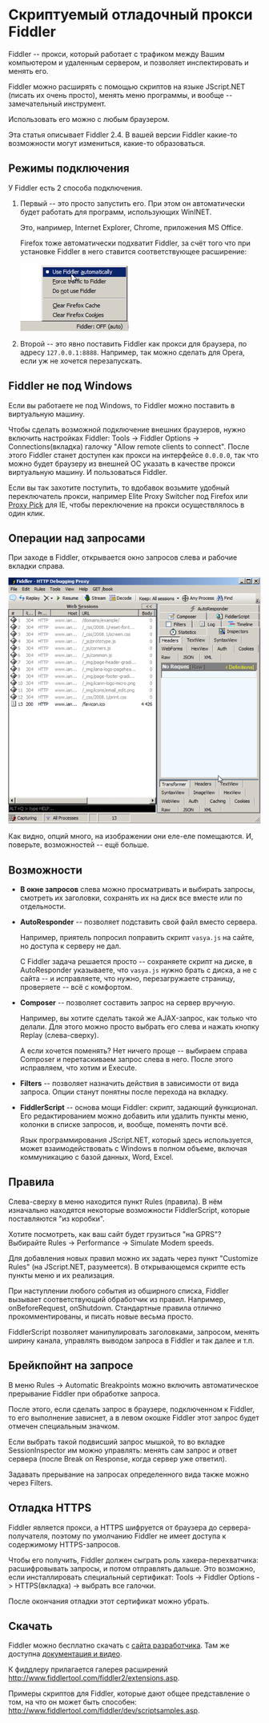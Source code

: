 # Скриптуемый отладочный прокси Fiddler

Fiddler -- прокси, который работает с трафиком между Вашим компьютером и удаленным сервером, и позволяет инспектировать и менять его.

Fiddler можно расширять с помощью скриптов на языке JScript.NET (писать их очень просто), менять меню программы, и вообще -- замечательный инструмент.

Использовать его можно с любым браузером.

Эта статья описывает Fiddler 2.4. В вашей версии Fiddler какие-то возможности могут измениться, какие-то образоваться.

## Режимы подключения

У Fiddler есть 2 способа подключения.

1. Первый -- это просто запустить его. При этом он автоматически будет работать для программ, использующих WinINET.

    Это, например, Internet Explorer, Chrome, приложения MS Office.

    Firefox тоже автоматически подхватит Fiddler, за счёт того что при установке Fiddler в него ставится соответствующее расширение:

    ![](fiddler-hook.png)
2. Второй -- это явно поставить Fiddler как прокси для браузера, по адресу `127.0.0.1:8888`. Например, так можно сделать для Opera, если уж не хочется перезапускать.

## Fiddler не под Windows

Если вы работаете не под Windows, то Fiddler можно поставить в виртуальную машину.

Чтобы сделать возможной подключение внешних браузеров, нужно включить настройках Fiddler: Tools -> Fiddler Options -> Connections(вкладка) галочку "Allow remote clients to connect".  После этого Fiddler станет доступен как прокси на интерфейсе `0.0.0.0`, так что можно будет браузеру из внешней ОС указать в качестве прокси виртуальную машину. И пользоваться Fiddler.

Если вы так захотите поступить, то вдобавок возьмите удобный переключатель прокси, например Elite Proxy Switcher под Firefox или [Proxy Pick](http://www.bayden.com/ietoys/) для IE, чтобы переключение на прокси осуществлялось в один клик.

## Операции над запросами

При заходе в Fiddler, открывается окно запросов слева и рабочие вкладки справа.

![](fiddler.png)

Как видно, опций много, на изображении они еле-еле помещаются. И, поверьте, возможностей -- ещё больше.

## Возможности

- **В окне запросов** слева можно просматривать и выбирать запросы, смотреть их заголовки, сохранять их на диск все вместе или по отдельности.
- **AutoResponder** -- позволяет подставить свой файл вместо сервера.

    Например, приятель попросил поправить скрипт `vasya.js` на сайте, но доступа к серверу не дал.

    С Fiddler задача решается просто -- сохраняете скрипт на диске, в AutoResponder указываете, что `vasya.js` нужно брать с диска, а не с сайта -- и исправляете, что нужно, перезагружаете страницу, проверяете -- всё с комфортом.
- **Composer** -- позволяет составить запрос на сервер вручную.

    Например, вы хотите сделать такой же AJAX-запрос, как только что делали. Для этого можно просто выбрать его слева и нажать кнопку Replay (слева-сверху).

    А если хочется поменять? Нет ничего проще -- выбираем справа Composer и перетаскиваем запрос слева в него. После этого исправляем, что хотим и Execute.
- **Filters** -- позволяет назначить действия в зависимости от вида запроса. Опции станут понятны после перехода на вкладку.
- **FiddlerScript** -- основа мощи Fiddler: скрипт, задающий функционал. Его редактированием можно добавить или удалить пункты меню, колонки в списке запросов, и, вообще, поменять почти всё.

    Язык программирования JScript.NET, который здесь используется, может взаимодействовать с Windows в полном объеме, включая коммуникацию с базой данных, Word, Excel.

## Правила

Слева-сверху в меню находится пункт Rules (правила). В нём изначально находятся некоторые возможности FiddlerScript, которые поставляются "из коробки".

Хотите посмотреть, как ваш сайт будет грузиться "на GPRS"? Выбирайте Rules -> Performance -> Simulate Modem speeds.

Для добавления новых правил можно их задать через пункт "Customize Rules" (на JScript.NET, разумеется). В открывающемся скрипте есть пункты меню и их реализация.

При наступлении любого события из обширного списка, Fiddler вызывает соответствующий обработчик из правил. Например, onBeforeRequest, onShutdown. Стандартные правила отлично прокомментированы, и писать новые весьма просто.

FiddlerScript позволяет манипулировать заголовками, запросом, менять ширину канала, управлять выводом запроса в Fiddler и так далее и т.п.

## Брейкпойнт на запросе
В меню Rules -&gt; Automatic Breakpoints можно включить автоматическое прерывание Fiddler при обработке запроса.

После этого, если сделать запрос в браузере, подключенном к Fiddler, то  его выполнение зависнет, а в левом окошке Fiddler этот запрос будет отмечен специальным значком.

Если выбрать такой подвисший запрос мышкой, то во вкладке SessionInspector им можно управлять: менять сам запрос и ответ сервера (после Break on Response, когда сервер уже ответил).

Задавать прерывание на запросах определенного вида также можно через Filters.

## Отладка HTTPS

Fiddler является прокси, а HTTPS шифруется от браузера до сервера-получателя, поэтому по умолчанию Fiddler не имеет доступа к содержимому HTTPS-запросов.

Чтобы его получить, Fiddler должен сыграть роль хакера-перехватчика: расшифровывать запросы, и потом отправлять дальше. Это возможно, если инсталлировать специальный сертификат: Tools -> Fiddler Options -> HTTPS(вкладка) -> выбрать все галочки.

После окончания отладки этот сертификат можно убрать.

## Скачать

Fiddler можно бесплатно скачать с <a href="http://www.fiddler2.com/fiddler2/">сайта разработчика</a>. Там же доступна <a href="http://www.fiddler2.com/Fiddler/help/">документация и видео</a>.

К фиддлеру прилагается галерея расширений <a href="http://www.fiddlertool.com/fiddler2/extensions.asp">http://www.fiddlertool.com/fiddler2/extensions.asp</a>.

Примеры скриптов для Fiddler, которые дают общее представление о том, на что он может быть способен: <a href="http://www.fiddlertool.com/fiddler/dev/scriptsamples.asp">http://www.fiddlertool.com/fiddler/dev/scriptsamples.asp</a>.
